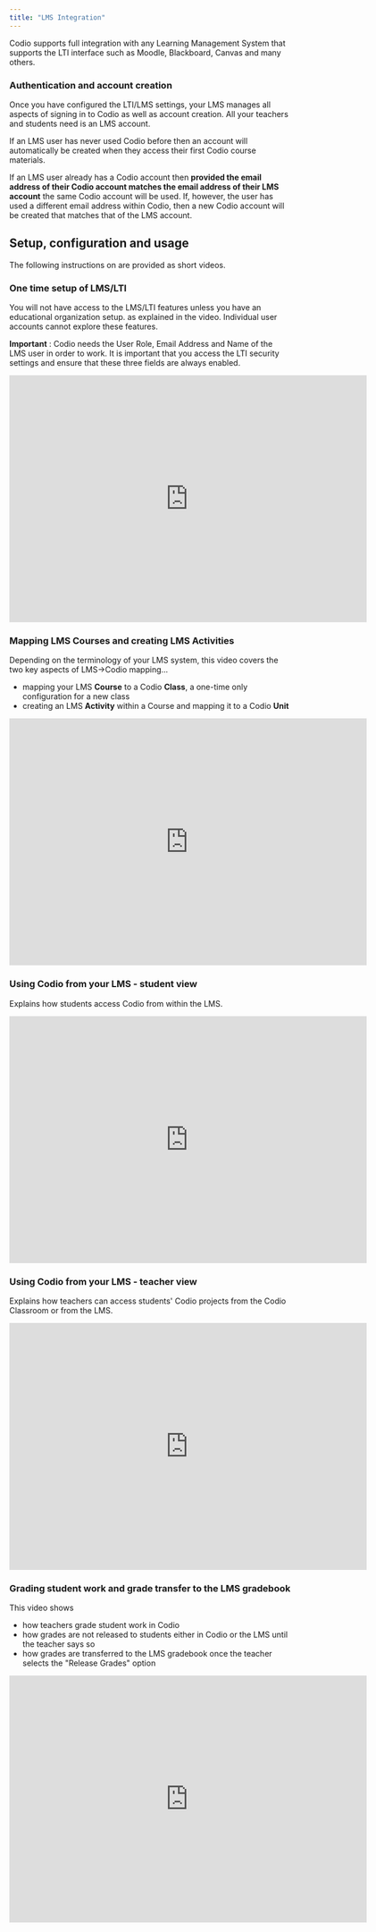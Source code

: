 ```yaml
---
title: "LMS Integration"
---
```



Codio supports full integration with any Learning Management System that supports the LTI interface such as Moodle, Blackboard, Canvas and many others.

### Authentication and account creation
Once you have configured the LTI/LMS settings, your LMS manages all aspects of signing in to Codio as well as account creation. All your teachers and students need is an LMS account.

If an LMS user has never used Codio before then an account will automatically be created when they access their first Codio course materials.

If an LMS user already has a Codio account then **provided the email address of their Codio account matches the email address of their LMS account** the same Codio account will be used. If, however, the user has used a different email address within Codio, then a new Codio account will be created that matches that of the LMS account.

## Setup, configuration and usage
The following instructions on are provided as short videos.

### One time setup of LMS/LTI
You will not have access to the LMS/LTI features unless you have an educational organization setup. as explained in the video. Individual user accounts cannot explore these features.

**Important** : Codio needs the User Role, Email Address and Name of the LMS user in order to work. It is important that you access the LTI security settings and ensure that these three fields are always enabled.

<iframe src="https://player.vimeo.com/video/170350745" width="640" height="442" frameborder="0" webkitallowfullscreen mozallowfullscreen allowfullscreen></iframe>


### Mapping LMS Courses and creating LMS Activities
Depending on the terminology of your LMS system, this video covers the two key aspects of LMS->Codio mapping...

- mapping your LMS **Course** to a Codio **Class**, a one-time only configuration for a new class
- creating an LMS **Activity** within a Course and mapping it to a Codio **Unit**

<iframe src="https://player.vimeo.com/video/170350816" width="640" height="442" frameborder="0" webkitallowfullscreen mozallowfullscreen allowfullscreen></iframe>

### Using Codio from your LMS - student view
Explains how students access Codio from within the LMS.

<iframe src="https://player.vimeo.com/video/170350928" width="640" height="442" frameborder="0" webkitallowfullscreen mozallowfullscreen allowfullscreen></iframe>

### Using Codio from your LMS - teacher view
Explains how teachers can access students' Codio projects from the Codio Classroom or from the LMS.

<iframe src="https://player.vimeo.com/video/170354127" width="640" height="442" frameborder="0" webkitallowfullscreen mozallowfullscreen allowfullscreen></iframe>

### Grading student work and grade transfer to the LMS gradebook
This video shows 

- how teachers grade student work in Codio
- how grades are not released to students either in Codio or the LMS until the teacher says so
- how grades are transferred to the LMS gradebook once the teacher selects the "Release Grades" option

<iframe src="https://player.vimeo.com/video/170354128" width="640" height="442" frameborder="0" webkitallowfullscreen mozallowfullscreen allowfullscreen></iframe>



